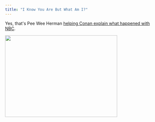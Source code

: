 ```yaml
---
title: "I Know You Are But What Am I?"
---
```

<p>Yes, that's Pee Wee Herman <a href="http://tv.gawker.com/5454293/defeated-obrien-announces-crushed-dream-this-was-not-our-first-choice">helping Conan explain what happened with NBC</a>.</p>
<p><a href="http://tv.gawker.com/5454293/defeated-obrien-announces-crushed-dream-this-was-not-our-first-choice"><img src="https://chrisenns.com/wp-content/uploads/2010/01/peewee1.png" alt="" title="Pee Wee Herman" width="369" height="270" class="aligncenter size-full wp-image-2036" /></a></p>
